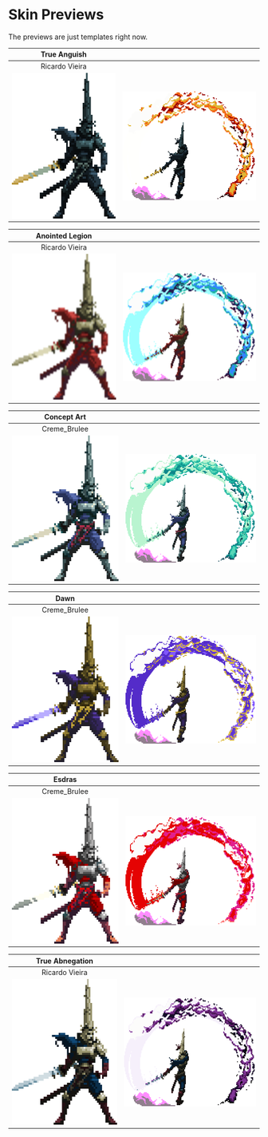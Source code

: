# Skin Previews

The previews are just templates right now.

| True Anguish | |
| :----: | :----: |
| Ricardo Vieira | |
| <img src="PENITENT_ANGUISH/idlePreview.png" width=252 height=292> | <img src="PENITENT_ANGUISH/chargedPreview.png" width=346 height=218> |

| Anointed Legion | |
| :----: | :----: |
| Ricardo Vieira | |
| <img src="PENITENT_ANOINTED/idlePreview.png" width=252 height=292> | <img src="PENITENT_ANOINTED/chargedPreview.png" width=346 height=218> |

| Concept Art | |
| :----: | :----: |
| Creme_Brulee | |
| <img src="PENITENT_CB_CONCEPTART/idlePreview.png" width=252 height=292> | <img src="PENITENT_CB_CONCEPTART/chargedPreview.png" width=346 height=218> |

| Dawn | |
| :----: | :----: |
| Creme_Brulee | |
| <img src="PENITENT_CB_DAWN/idlePreview.png" width=252 height=292> | <img src="PENITENT_CB_DAWN/chargedPreview.png" width=346 height=218> |

| Esdras | |
| :----: | :----: |
| Creme_Brulee | |
| <img src="PENITENT_CB_ESDRAS/idlePreview.png" width=252 height=292> | <img src="PENITENT_CB_ESDRAS/chargedPreview.png" width=346 height=218> |

| True Abnegation | |
| :----: | :----: |
| Ricardo Vieira | |
| <img src="PENITENT_RV_ABNEGATION/idlePreview.png" width=252 height=292> | <img src="PENITENT_RV_ABNEGATION/chargedPreview.png" width=346 height=218> |
